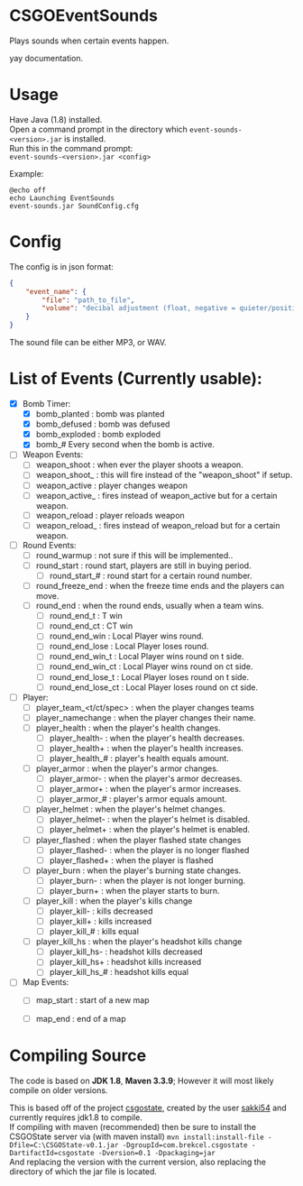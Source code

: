 # CSGOEventSounds
Plays sounds when certain events happen.

yay documentation.

# Usage

Have Java (1.8) installed.  
Open a command prompt in the directory which ```event-sounds-<version>.jar``` is installed.  
Run this in the command prompt:  
```event-sounds-<version>.jar <config>```

Example:
```batch
@echo off
echo Launching EventSounds
event-sounds.jar SoundConfig.cfg
```


# Config

The config is in json format:
```json
{
	"event_name": {
		"file": "path_to_file",
		"volume": "decibal adjustment (float, negative = quieter/positive =louder)"
	}
}
````
The sound file can be either MP3, or WAV.

# List of Events (Currently usable):
- [X] Bomb Timer:
  - [X] bomb_planted : bomb was planted
  - [X] bomb_defused : bomb was defused
  - [X] bomb_exploded : bomb exploded
  - [X] bomb_# Every second when the bomb is active.
- [ ] Weapon Events:
  - [ ] weapon_shoot : when ever the player shoots a weapon.
  - [ ] weapon_shoot_<weapon> : this will fire instead of the "weapon_shoot" if setup.
  - [ ] weapon_active : player changes weapon
  - [ ] weapon_active_<weapon> : fires instead of weapon_active but for a certain weapon.
  - [ ] weapon_reload : player reloads weapon
  - [ ] weapon_reload_<weapon> : fires instead of weapon_reload but for a certain weapon.
- [ ] Round Events:
  - [ ] round_warmup : not sure if this will be implemented..
  - [ ] round_start : round start, players are still in buying period.
    - [ ] round_start_# : round start for a certain round number.
  - [ ] round_freeze_end : when the freeze time ends and the players can move.
  - [ ] round_end : when the round ends, usually when a team wins.
    - [ ] round_end_t : T win
    - [ ] round_end_ct : CT win
    - [ ] round_end_win : Local Player wins round.
    - [ ] round_end_lose : Local Player loses round.
    - [ ] round_end_win_t : Local Player wins round on t side.
    - [ ] round_end_win_ct : Local Player wins round on ct side.
    - [ ] round_end_lose_t : Local Player loses round on t side.
    - [ ] round_end_lose_ct : Local Player loses round on ct side.
- [ ] Player:
  - [ ] player_team_<t/ct/spec> : when the player changes teams
  - [ ] player_namechange : when the player changes their name.
  - [ ] player_health : when the player's health changes.
    - [ ] player_health- : when the player's health decreases.
    - [ ] player_health+ : when the player's health increases.
    - [ ] player_health_# : player's health equals amount.
  - [ ] player_armor : when the player's armor changes.
    - [ ] player_armor- : when the player's armor decreases.
    - [ ] player_armor+ : when the player's armor increases.
    - [ ] player_armor_# : player's armor equals amount.
  - [ ] player_helmet : when the player's helmet changes.
    - [ ] player_helmet- : when the player's helmet is disabled.
    - [ ] player_helmet+ : when the player's helmet is enabled.
  - [ ] player_flashed : when the player flashed state changes
    - [ ] player_flashed- : when the player is no longer flashed
    - [ ] player_flashed+ : when the player is flashed
  - [ ] player_burn : when the player's burning state changes.
    - [ ] player_burn- : when the player is not longer burning.
    - [ ] player_burn+ : when the player starts to burn.
  - [ ] player_kill : when the player's kills change
    - [ ] player_kill- : kills decreased
    - [ ] player_kill+ : kills increased
    - [ ] player_kill_# : kills equal
  - [ ] player_kill_hs : when the player's headshot kills change
    - [ ] player_kill_hs- : headshot kills decreased
    - [ ] player_kill_hs+ : headshot kills increased
    - [ ] player_kill_hs_# : headshot kills equal
- [ ] Map Events:
  - [ ] map_start : start of a new map
  - [ ] map_end : end of a map


# Compiling Source

The code is based on **JDK 1.8**, **Maven 3.3.9**; However it will most likely compile on older versions.

This is based off of the project [csgostate](https://github.com/sakki54/CSGOState), created by the user [sakki54](https://github.com/sakki54) and currently requires jdk1.8 to compile.  
If compiling with maven (recommended) then be sure to install the CSGOState server via  (with maven install)
``` mvn install:install-file -Dfile=C:\CSGOState-v0.1.jar -DgroupId=com.brekcel.csgostate -DartifactId=csgostate -Dversion=0.1 -Dpackaging=jar ```  
And replacing the version with the current version, also replacing the directory of which the jar file is located.  
